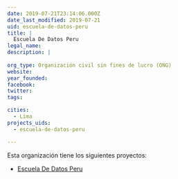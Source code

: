 ```yaml
---
date: 2019-07-21T23:14:06.000Z
date_last_modified: 2019-07-21
uid: escuela-de-datos-peru
title: |
  Escuela De Datos Peru
legal_name: 
description: |
  
org_type: Organización civil sin fines de lucro (ONG)
website: 
year_founded: 
facebook: 
twitter: 
tags:

cities: 
  - Lima
projects_uids:
  - escuela-de-datos-peru

---
```


Esta organización tiene los siguientes proyectos:

- [Escuela De Datos Peru](/proyectos/escuela-de-datos-peru)
